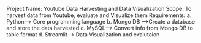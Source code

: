 Project Name: Youtube Data Harvesting and Data Visualization
Scope: To harvest data from Youtube, evaluate and Visualize them
Requirements: 
a. Python--> Core programming language
b. Mongo DB -->Create a database and store the data harvested
c. MySQL--> Convert info from Mongo DB to table format
d. Streamlit--> Data Visualization and evalutaion

